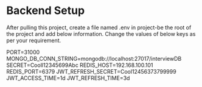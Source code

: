 # Backend Setup

After pulling this project, create a file named .env in project-be the root of the project and add below information. Change the values of below keys as per your requirement.

PORT=31000
MONGO_DB_CONN_STRING=mongodb://localhost:27017/interviewDB
SECRET=Cooll12345699Abc
REDIS_HOST=192.168.100.101
REDIS_PORT=6379
JWT_REFRESH_SECRET=Cool12456373799999
JWT_ACCESS_TIME=1d
JWT_REFRESH_TIME=3d
